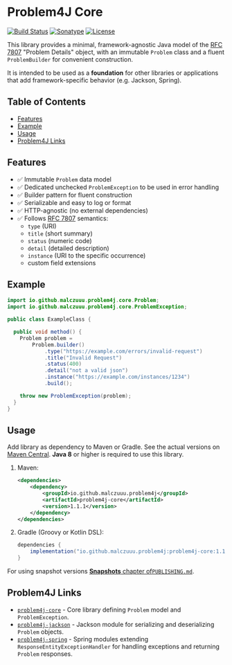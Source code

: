 # Problem4J Core

[![Build Status](https://github.com/malczuuu/problem4j-core/actions/workflows/gradle-build.yml/badge.svg)](https://github.com/malczuuu/problem4j-core/actions/workflows/gradle-build.yml)
[![Sonatype](https://img.shields.io/maven-central/v/io.github.malczuuu.problem4j/problem4j-core)](https://central.sonatype.com/artifact/io.github.malczuuu.problem4j/problem4j-core)
[![License](https://img.shields.io/github/license/malczuuu/problem4j-core)](https://github.com/malczuuu/problem4j-core/blob/main/LICENSE)

This library provides a minimal, framework-agnostic Java model of the [RFC 7807][rfc7807] "Problem Details" object, with
an immutable `Problem` class and a fluent `ProblemBuilder` for convenient construction.

It is intended to be used as a **foundation** for other libraries or applications that add framework-specific behavior
(e.g. Jackson, Spring).

## Table of Contents

- [Features](#features)
- [Example](#example)
- [Usage](#usage)
- [Problem4J Links](#problem4j-links)

## Features

- ✅ Immutable `Problem` data model
- ✅ Dedicated unchecked `ProblemException` to be used in error handling
- ✅ Builder pattern for fluent construction
- ✅ Serializable and easy to log or format
- ✅ HTTP-agnostic (no external dependencies)
- ✅ Follows [RFC 7807][rfc7807] semantics:
    - `type` (URI)
    - `title` (short summary)
    - `status` (numeric code)
    - `detail` (detailed description)
    - `instance` (URI to the specific occurrence)
    - custom field extensions

## Example

```java
import io.github.malczuuu.problem4j.core.Problem;
import io.github.malczuuu.problem4j.core.ProblemException;

public class ExampleClass {

  public void method() {
    Problem problem =
        Problem.builder()
            .type("https://example.com/errors/invalid-request")
            .title("Invalid Request")
            .status(400)
            .detail("not a valid json")
            .instance("https://example.com/instances/1234")
            .build();

    throw new ProblemException(problem);
  }
}
```

## Usage

Add library as dependency to Maven or Gradle. See the actual versions on [Maven Central][maven-central]. **Java 8** or
higher is required to use this library.

1. Maven:
   ```xml
   <dependencies>
       <dependency>
           <groupId>io.github.malczuuu.problem4j</groupId>
           <artifactId>problem4j-core</artifactId>
           <version>1.1.1</version>
       </dependency>
   </dependencies>
   ```
2. Gradle (Groovy or Kotlin DSL):
   ```groovy
   dependencies {
       implementation("io.github.malczuuu.problem4j:problem4j-core:1.1.1")
   }
    ```

For using snapshot versions [**Snapshots** chapter of`PUBLISHING.md`](PUBLISHING.md#snapshots).

## Problem4J Links

- [`problem4j-core`][problem4j-core] - Core library defining `Problem` model and `ProblemException`.
- [`problem4j-jackson`][problem4j-jackson] - Jackson module for serializing and deserializing `Problem` objects.
- [`problem4j-spring`][problem4j-spring] - Spring modules extending `ResponseEntityExceptionHandler` for handling
  exceptions and returning `Problem` responses.

[maven-central]: https://central.sonatype.com/artifact/io.github.malczuuu.problem4j/problem4j-core

[problem4j-core]: https://github.com/malczuuu/problem4j-core

[problem4j-jackson]: https://github.com/malczuuu/problem4j-jackson

[problem4j-spring]: https://github.com/malczuuu/problem4j-spring

[rfc7807]: https://datatracker.ietf.org/doc/html/rfc7807
